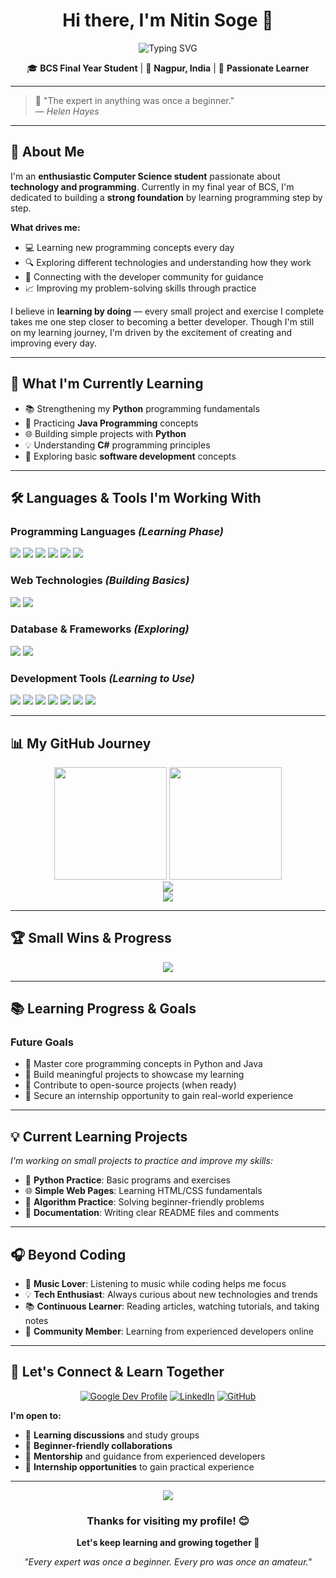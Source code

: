 <!-- Header with Animation -->
<h1 align="center">
  Hi there, I'm Nitin Soge 👋
</h1>

<p align="center">
  <img src="https://readme-typing-svg.herokuapp.com?font=Fira+Code&pause=1000&color=36BCF7&center=true&vCenter=true&width=435&lines=BCS+Final+Year+Student;Learning+to+Code+Every+Day;Building+Strong+Foundations;Future+Software+Developer" alt="Typing SVG" />
</p>

<p align="center">
  🎓 <b>BCS Final Year Student</b> | 📍 <b>Nagpur, India</b> | 🌱 <b>Passionate Learner</b>
</p>

---

> 🧠 "The expert in anything was once a beginner."  
> — *Helen Hayes*

---

## 🚀 About Me

I'm an **enthusiastic Computer Science student** passionate about **technology and programming**. Currently in my final year of BCS, I'm dedicated to building a **strong foundation** by learning programming step by step.

**What drives me:**
- 💻 Learning new programming concepts every day
- 🔍 Exploring different technologies and understanding how they work
- 🤝 Connecting with the developer community for guidance
- 📈 Improving my problem-solving skills through practice

I believe in **learning by doing** — every small project and exercise I complete takes me one step closer to becoming a better developer. Though I'm still on my learning journey, I'm driven by the excitement of creating and improving every day.

---

## 🌱 What I'm Currently Learning

- 📚 Strengthening my **Python** programming fundamentals
- 🔧 Practicing **Java Programming** concepts
- 🌐 Building simple projects with **Python**
- 💡 Understanding **C#** programming principles
- 📖 Exploring basic **software development** concepts

---

## 🛠️ Languages & Tools I'm Working With

### **Programming Languages** *(Learning Phase)*
<p>
  <img src="https://img.shields.io/badge/C-00599C?style=for-the-badge&logo=c&logoColor=white" />
  <img src="https://img.shields.io/badge/C++-00599C?style=for-the-badge&logo=cplusplus&logoColor=white" />
  <img src="https://img.shields.io/badge/Java-ED8B00?style=for-the-badge&logo=openjdk&logoColor=white" />
  <img src="https://img.shields.io/badge/Python-3776AB?style=for-the-badge&logo=python&logoColor=white" />
  <img src="https://img.shields.io/badge/JavaScript-F7DF1E?style=for-the-badge&logo=javascript&logoColor=black" />
  <img src="https://img.shields.io/badge/C%23-239120?style=for-the-badge&logo=c-sharp&logoColor=white" />
</p>

### **Web Technologies** *(Building Basics)*
<p>
  <img src="https://img.shields.io/badge/HTML5-E34F26?style=for-the-badge&logo=html5&logoColor=white" />
  <img src="https://img.shields.io/badge/CSS3-1572B6?style=for-the-badge&logo=css3&logoColor=white" />
</p>

### **Database & Frameworks** *(Exploring)*
<p>
  <img src="https://img.shields.io/badge/SQL-4479A1?style=for-the-badge&logo=mysql&logoColor=white" />
  <img src="https://img.shields.io/badge/.NET-5C2D91?style=for-the-badge&logo=.net&logoColor=white" />
</p>

### **Development Tools** *(Learning to Use)*
<p>
  <img src="https://img.shields.io/badge/Git-F05032?style=for-the-badge&logo=git&logoColor=white" />
  <img src="https://img.shields.io/badge/GitHub-100000?style=for-the-badge&logo=github&logoColor=white" />
  <img src="https://img.shields.io/badge/VS_Code-007ACC?style=for-the-badge&logo=visual-studio-code&logoColor=white" />
  <img src="https://img.shields.io/badge/Visual_Studio-5C2D91?style=for-the-badge&logo=visual-studio&logoColor=white" />
  <img src="https://img.shields.io/badge/PyCharm-000000?style=for-the-badge&logo=pycharm&logoColor=white" />
  <img src="https://img.shields.io/badge/CLion-000000?style=for-the-badge&logo=clion&logoColor=white" />
  <img src="https://img.shields.io/badge/IntelliJ_IDEA-000000?style=for-the-badge&logo=intellij-idea&logoColor=white" />
</p>

---

## 📊 My GitHub Journey

<div align="center">
  <img height="180em" src="https://github-readme-stats.vercel.app/api?username=nitinsogex&show_icons=true&theme=tokyonight&hide_border=true&count_private=true" />
  <img height="180em" src="https://github-readme-stats.vercel.app/api/top-langs/?username=nitinsogex&layout=compact&theme=tokyonight&hide_border=true" />
</div>

<div align="center">
  <img src="https://github-readme-streak-stats.herokuapp.com?user=nitinsogex&theme=tokyonight&hide_border=true" />
</div>

<div align="center">
  <img src="https://github-readme-activity-graph.vercel.app/graph?username=nitinsogex&theme=tokyo-night&hide_border=true" />
</div>

---

## 🏆 Small Wins & Progress

<p align="center">
  <img src="https://github-profile-trophy.vercel.app/?username=nitinsogex&theme=tokyonight&no-bg=true&no-frame=true&column=7" />
</p>

---

## 📚 Learning Progress & Goals

### **Future Goals**
- 🎯 Master core programming concepts in Python and Java
- 🎯 Build meaningful projects to showcase my learning
- 🎯 Contribute to open-source projects (when ready)
- 🎯 Secure an internship opportunity to gain real-world experience

---

## 💡 Current Learning Projects

*I'm working on small projects to practice and improve my skills:*
- 🐍 **Python Practice**: Basic programs and exercises
- 🌐 **Simple Web Pages**: Learning HTML/CSS fundamentals  
- 🧮 **Algorithm Practice**: Solving beginner-friendly problems
- 📝 **Documentation**: Writing clear README files and comments

---

## 🎧 Beyond Coding

- 🎵 **Music Lover**: Listening to music while coding helps me focus
- 💡 **Tech Enthusiast**: Always curious about new technologies and trends
- 📚 **Continuous Learner**: Reading articles, watching tutorials, and taking notes
- 🤝 **Community Member**: Learning from experienced developers online

---

## 🤝 Let's Connect & Learn Together

<div align="center">

[![Google Dev Profile](https://img.shields.io/badge/Google_Developers-4285F4?style=for-the-badge&logo=google&logoColor=white)](https://g.dev/nitinsogex)
[![LinkedIn](https://img.shields.io/badge/LinkedIn-0077B5?style=for-the-badge&logo=linkedin&logoColor=white)](https://www.linkedin.com/in/nitinsogex/)
[![GitHub](https://img.shields.io/badge/GitHub-100000?style=for-the-badge&logo=github&logoColor=white)](https://github.com/nitinsogex)

</div>

**I'm open to:**
- 💬 **Learning discussions** and study groups
- 🤝 **Beginner-friendly collaborations**
- 📖 **Mentorship** and guidance from experienced developers
- 🌟 **Internship opportunities** to gain practical experience

---

<div align="center">
  <img src="https://komarev.com/ghpvc/?username=nitinsogex&color=36BCF7&style=for-the-badge&label=Profile+Views" />
</div>

<div align="center">
  <h3>Thanks for visiting my profile! 😊</h3>
  <p><strong>Let's keep learning and growing together 🌱</strong></p>
  <p><em>"Every expert was once a beginner. Every pro was once an amateur."</em></p>
</div>
